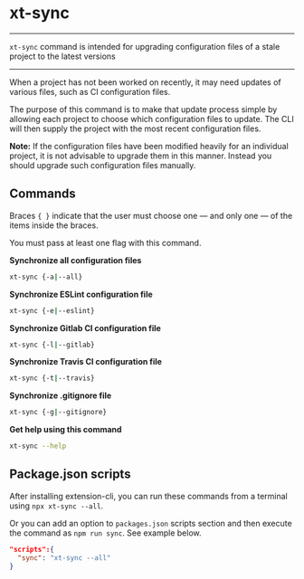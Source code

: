 # xt-sync


* * *

<p class='page-intro'><code>xt-sync</code> command is intended for upgrading configuration files of
a stale project to the latest versions</p>

* * *

When a project has not been worked on recently, it may need updates of 
various files, such as CI configuration files. 

The purpose of this command is to make that update process simple by
allowing each project to choose which configuration files to update.
The CLI will then supply the project with the most recent configuration
files.

**Note:** If the configuration files have been modified heavily for 
an individual project, it is not advisable to upgrade them in this manner. 
Instead you should upgrade such configuration files manually.

## Commands

Braces `{ }` indicate that the user must choose one — and only one — of the items inside the braces.

You must pass at least one flag with this command.


**Synchronize all configuration files**

```bash
xt-sync {-a|--all}
```

**Synchronize ESLint configuration file**

```bash
xt-sync {-e|--eslint}
```

**Synchronize Gitlab CI configuration file**

```bash
xt-sync {-l|--gitlab}
```

**Synchronize Travis CI configuration file**

```bash
xt-sync {-t|--travis}
``` 

**Synchronize .gitignore file**

```bash
xt-sync {-g|--gitignore}
``` 

**Get help using this command**

```bash
xt-sync --help
``` 

## Package.json scripts

After installing extension-cli, you can run these commands from a terminal using `npx xt-sync --all`.
 
Or you can add an option to `packages.json` scripts section and then execute the command as `npm run sync`.
See example below.
 
```json
"scripts":{
  "sync": "xt-sync --all"
}
```


